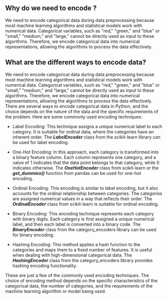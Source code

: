 ## Why do we need to encode ?
We need to encode categorical data during data preprocessing because most machine learning algorithms and statistical models work with numerical data. 
Categorical variables, such as "red," "green," and "blue" or "small," "medium," and "large," cannot be directly used as input to these algorithms. 
Therefore, we encode categorical data into numerical representations, allowing the algorithms to process the data effectively.

## What are the different ways to encode data? 

We need to encode categorical data during data preprocessing because most machine learning algorithms and statistical models work with numerical data. Categorical variables, such as "red," "green," and "blue" or "small," "medium," and "large," cannot be directly used as input to these algorithms. Therefore, we encode categorical data into numerical representations, allowing the algorithms to process the data effectively.
There are several ways to encode categorical data in Python, and the choice depends on the nature of the data and the specific requirements of the problem. Here are some commonly used encoding techniques:

- Label Encoding: This technique assigns a unique numerical label to each category.
  It is suitable for ordinal data, where the categories have an inherent order.
  The <em><strong>LabelEncoder</strong></em> class from the scikit-learn library can be used for label encoding.

- One-Hot Encoding: In this approach, each category is transformed into a binary feature column.
  Each column represents one category, and a value of 1 indicates that the data point belongs to that category, while 0 indicates otherwise.
  The <em><strong>OneHotEncoder</strong></em> class from scikit-learn or the <em><strong>get_dummies()</strong></em> function from pandas can be used for one-hot encoding.

- Ordinal Encoding: This encoding is similar to label encoding, but it also accounts for the ordinal relationship between categories.
  The categories are assigned numerical values in a way that reflects their order.
  The <em><strong>OrdinalEncoder</strong></em> class from scikit-learn is suitable for ordinal encoding.

- Binary Encoding: This encoding technique represents each category with binary digits.
  Each category is first assigned a unique numerical label, and then each label is converted into a binary code.
  The <em><strong>BinaryEncoder</strong></em> class from the category_encoders library can be used for binary encoding.

- Hashing Encoding: This method applies a hash function to the categories and maps them to a fixed number of features.
  It is useful when dealing with high-dimensional categorical data.
  The <em><strong>HashingEncoder</strong></em> class from the category_encoders library provides hashing encoding functionality.

These are just a few of the commonly used encoding techniques. The choice of encoding method depends on the specific characteristics of the categorical data, the number of categories, and the requirements of the machine learning algorithm or model being used.
